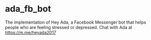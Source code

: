 # ada_fb_bot
The implementation of Hey Ada, a Facebook Messenger bot that helps people who are feeling stressed or depressed.
Chat with Ada at https://m.me/heyada2017
